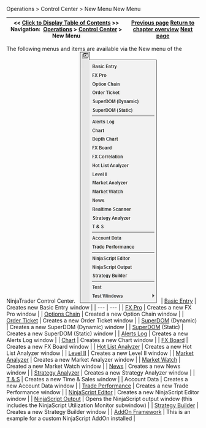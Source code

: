 ﻿
Operations \> Control Center \> New Menu
New Menu

| \<\< [Click to Display Table of Contents](new_menu.md) \>\> **Navigation:**     [Operations](operations-1.md) \> [Control Center](control_center-1.md) \> New Menu | [Previous page](control_center-1.md) [Return to chapter overview](control_center-1.md) [Next page](tools_menu-1.md) |
| --- | --- |

The following menus and items are available via the New menu of the NinjaTrader Control Center.
 
![ControlCenter_FileMenu](controlcenter_filemenu.png)
 
| [Basic Entry](basic_entry-1.md) | Creates new Basic Entry window |
| --- | --- |
| [FX Pro](fx_pro-1.md) | Creates a new FX Pro window |
| [Options Chain](option-chain-1.md) | Created a new Option Chain window |
| [Order Ticket](order_ticket-1.md) | Creates a new Order Ticket window |
| [SuperDOM](superdom-1.md) (Dynamic) | Creates a new SuperDOM (Dynamic) window |
| [SuperDOM](superdom-1.md) (Static) | Creates a new SuperDOM (Static) window |
| [Alerts Log](alerts_log-1.md) | Creates a new Alerts Log window |
| [Chart](charts-1.md) | Creates a new Chart window |
| [FX Board](fx_board-1.md) | Creates a new FX Board window |
| [Hot List Analyzer](hot_list_analyzer-1.md) | Creates a new Hot List Analyzer window |
| [Level II](level_ii-1.md) | Creates a new Level II window |
| [Market Analyzer](market_analyzer-1.md) | Creates a new Market Analyzer window |
| [Market Watch](market-watch-1.md) | Created a new Market Watch window |
| [News](news-1.md) | Creates a new News window |
| [Strategy Analyzer](strategy_analyzer-1.md) | Creates a new Strategy Analyzer window |
| [T \& S](time__sales-1.md) | Creates a new Time \& Sales window |
| Account Data | Creates a new Account Data window |
| [Trade Performance](trade_performance-1.md) | Creates a new Trade Performance window |
| [NinjaScript Editor](editor-1.md) | Creates a new NinjaScript Editor window |
| [NinjaScript Output](output-1.md) | Opens the NinjaScript output window (this includes the NinjaScript Utilization Monitor subwindow) |
| [Strategy Builder](strategy_builder-1.md) | Creates a new Strategy Builder window |
| [AddOn Framework](addon_development_overview-1.md) | This is an example for a custom NinjaScript AddOn installed |

